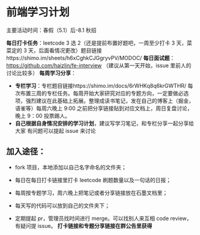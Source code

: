 # 前端学习计划

主要活动时间：春假（5.1）后-8.1 秋招

**每日打卡任务**：leetcode 3 选 2（还是提前布置好题吧，一周至少打卡 3 天，菜菜定的 3 天，后面看情况更改）题目链接https://shimo.im/sheets/h6xCghkCJGgryvPV/MODOC/
**每日面试题**：https://github.com/haizlin/fe-interview （建议从第一天开始，issue 里前人的讨论比较多）
**每周学习分享**：

- **专栏学习**：专栏题目链接https://shimo.im/docs/6rWHKq8q6krGWTHR/ 每次布置三周的专栏任务。每周开始大家研究对应的专题方向，一定要做必选项，强烈建议在此基础上拓展。整理成读书笔记，发在自己的博客上（掘金，语雀等）每周六晚上 9:00 之前把分享链接贴到对应文档上，周日复盘讨论，晚上 9：00 投票踢人。
- **自己根据自身情况安排的学习计划**，建议写学习笔记，和专栏分享一起分享给大家
  有问题可以提起 issue 来讨论

## 加入途径：

- fork 项目，本地添加以自己名字命名的文件夹；
- 每日在每日打卡链接里打卡 leetcode 刷题数量以及一句话的日报；

- 每周按专题学习，周六晚上把笔记或者分享链接放在石墨文档里；
- 每天写的代码可以放到自己的文件夹下；
- 定期提起 pr，管理员找时间进行 merge。可以找别人来互相 code review，有疑问提 issue。
  **打卡链接和专题分享链接在群公告里获得**
